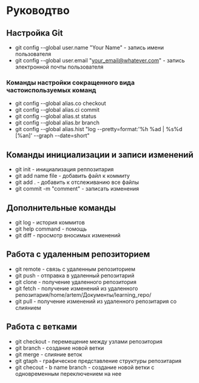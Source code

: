 # Руководтво
## Настройка Git
+ git config --global user.name "Your Name" - запись имени пользователя
+ git config --global user.email "your_email@whatever.com" - запись электронной почты пользователя
### Команды настройки сокращенного вида частоиспользуемых команд
+ git config --global alias.co checkout
+ git config --global alias.ci commit
+ git config --global alias.st status
+ git config --global alias.br branch
+ git config --global alias.hist "log --pretty=format:'%h %ad | %s%d [%an]' --graph --date=short"
## Команды инициализации и записи изменений
+ git init - инициализация реппозитария
+ git add name file - добавить файл к коммиту
+ git add . - добавить к отслеживанию все файлы
+ git commit -m "comment" - записать изменения
## Дополнительные команды
+ git log - история коммитов
+ git help command - помощь 
+ git diff - просмотр вносимых изменений
## Работа с удаленным репозиторием
+ git remote - связь с удаленным репозиторием
+ git push - отправка в удаленный репозитарий
+ git clone - получение удаленного репозитория
+ git fetch - получение изменений из удаленного репозитария/home/artem/Документы/learning_repo/
+ git pull - получение изменений из удаленного репозитария со слиянием
## Работа с ветками
+ git checkout - перемещение между узлами репозитория
+ git branch - создание новой ветки
+ git merge - слияние веток
+ git gtaph - графическое представление структуры репозитария
+ git checout - b name branch - создание новой ветки с одновременным переключением на нее
